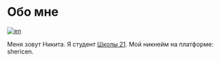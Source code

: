 # Обо мне
[![en](https://img.shields.io/badge/lang-en-red.svg)](https://github.com/icestoney/icestoney/blob/main/README.md)

Меня зовут Никита.
Я студент [Школы 21](https://21-school.ru/). Мой никнейм на платформе: shericen.
